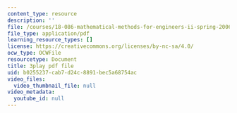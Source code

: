 ```yaml
---
content_type: resource
description: ''
file: /courses/18-086-mathematical-methods-for-engineers-ii-spring-2006/b0255237cab7d24c8891bec5a68754ac_FrrTXj13DNk.pdf
file_type: application/pdf
learning_resource_types: []
license: https://creativecommons.org/licenses/by-nc-sa/4.0/
ocw_type: OCWFile
resourcetype: Document
title: 3play pdf file
uid: b0255237-cab7-d24c-8891-bec5a68754ac
video_files:
  video_thumbnail_file: null
video_metadata:
  youtube_id: null
---
```

